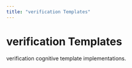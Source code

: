 ```yaml
---
title: "verification Templates"
---
```


# verification Templates

verification cognitive template implementations.

